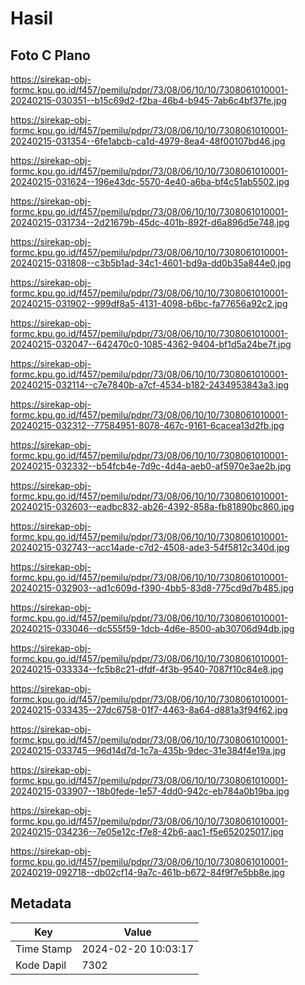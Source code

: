# Hasil

## Foto C Plano

https://sirekap-obj-formc.kpu.go.id/f457/pemilu/pdpr/73/08/06/10/10/7308061010001-20240215-030351--b15c69d2-f2ba-46b4-b945-7ab6c4bf37fe.jpg

https://sirekap-obj-formc.kpu.go.id/f457/pemilu/pdpr/73/08/06/10/10/7308061010001-20240215-031354--6fe1abcb-ca1d-4979-8ea4-48f00107bd46.jpg

https://sirekap-obj-formc.kpu.go.id/f457/pemilu/pdpr/73/08/06/10/10/7308061010001-20240215-031624--196e43dc-5570-4e40-a6ba-bf4c51ab5502.jpg

https://sirekap-obj-formc.kpu.go.id/f457/pemilu/pdpr/73/08/06/10/10/7308061010001-20240215-031734--2d21679b-45dc-401b-892f-d6a896d5e748.jpg

https://sirekap-obj-formc.kpu.go.id/f457/pemilu/pdpr/73/08/06/10/10/7308061010001-20240215-031808--c3b5b1ad-34c1-4601-bd9a-dd0b35a844e0.jpg

https://sirekap-obj-formc.kpu.go.id/f457/pemilu/pdpr/73/08/06/10/10/7308061010001-20240215-031902--999df8a5-4131-4098-b6bc-fa77656a92c2.jpg

https://sirekap-obj-formc.kpu.go.id/f457/pemilu/pdpr/73/08/06/10/10/7308061010001-20240215-032047--642470c0-1085-4362-9404-bf1d5a24be7f.jpg

https://sirekap-obj-formc.kpu.go.id/f457/pemilu/pdpr/73/08/06/10/10/7308061010001-20240215-032114--c7e7840b-a7cf-4534-b182-2434953843a3.jpg

https://sirekap-obj-formc.kpu.go.id/f457/pemilu/pdpr/73/08/06/10/10/7308061010001-20240215-032312--77584951-8078-467c-9161-6cacea13d2fb.jpg

https://sirekap-obj-formc.kpu.go.id/f457/pemilu/pdpr/73/08/06/10/10/7308061010001-20240215-032332--b54fcb4e-7d9c-4d4a-aeb0-af5970e3ae2b.jpg

https://sirekap-obj-formc.kpu.go.id/f457/pemilu/pdpr/73/08/06/10/10/7308061010001-20240215-032603--eadbc832-ab26-4392-858a-fb81890bc860.jpg

https://sirekap-obj-formc.kpu.go.id/f457/pemilu/pdpr/73/08/06/10/10/7308061010001-20240215-032743--acc14ade-c7d2-4508-ade3-54f5812c340d.jpg

https://sirekap-obj-formc.kpu.go.id/f457/pemilu/pdpr/73/08/06/10/10/7308061010001-20240215-032903--ad1c609d-f390-4bb5-83d8-775cd9d7b485.jpg

https://sirekap-obj-formc.kpu.go.id/f457/pemilu/pdpr/73/08/06/10/10/7308061010001-20240215-033046--dc555f59-1dcb-4d6e-8500-ab30706d94db.jpg

https://sirekap-obj-formc.kpu.go.id/f457/pemilu/pdpr/73/08/06/10/10/7308061010001-20240215-033334--fc5b8c21-dfdf-4f3b-9540-7087f10c84e8.jpg

https://sirekap-obj-formc.kpu.go.id/f457/pemilu/pdpr/73/08/06/10/10/7308061010001-20240215-033435--27dc6758-01f7-4463-8a64-d881a3f94f62.jpg

https://sirekap-obj-formc.kpu.go.id/f457/pemilu/pdpr/73/08/06/10/10/7308061010001-20240215-033745--96d14d7d-1c7a-435b-9dec-31e384f4e19a.jpg

https://sirekap-obj-formc.kpu.go.id/f457/pemilu/pdpr/73/08/06/10/10/7308061010001-20240215-033907--18b0fede-1e57-4dd0-942c-eb784a0b19ba.jpg

https://sirekap-obj-formc.kpu.go.id/f457/pemilu/pdpr/73/08/06/10/10/7308061010001-20240215-034236--7e05e12c-f7e8-42b6-aac1-f5e652025017.jpg

https://sirekap-obj-formc.kpu.go.id/f457/pemilu/pdpr/73/08/06/10/10/7308061010001-20240219-092718--db02cf14-9a7c-461b-b672-84f9f7e5bb8e.jpg


## Metadata

| Key        | Value               |
| ---------- | ------------------- |
| Time Stamp | 2024-02-20 10:03:17 |
| Kode Dapil | 7302                |



